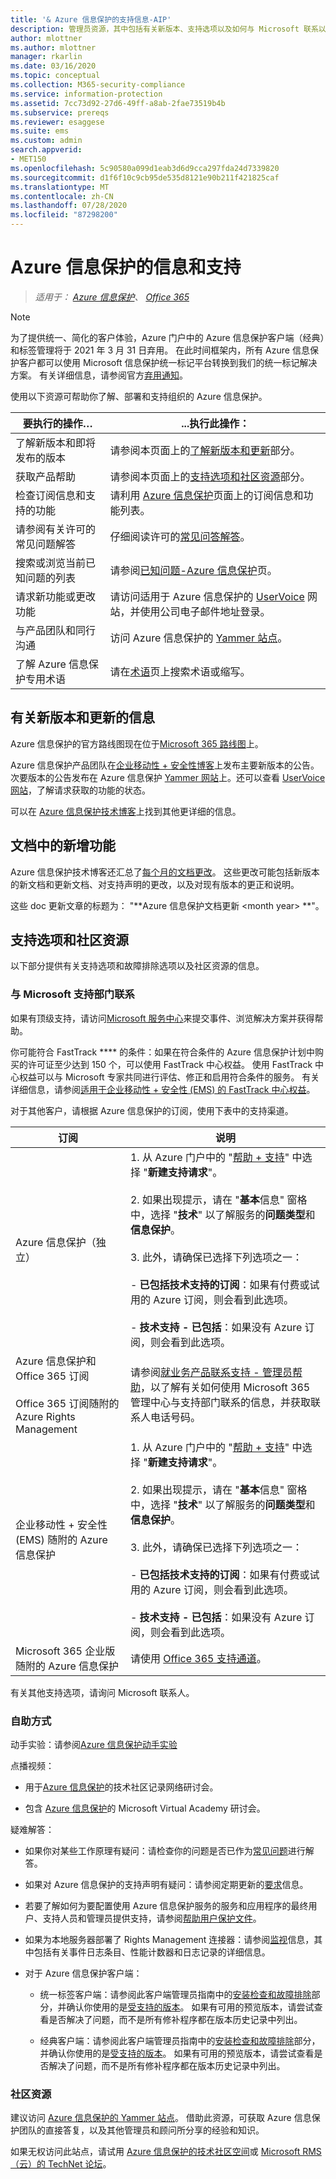 ```yaml
---
title: '& Azure 信息保护的支持信息-AIP'
description: 管理员资源，其中包括有关新版本、支持选项以及如何与 Microsoft 联系以报告问题的信息。
author: mlottner
ms.author: mlottner
manager: rkarlin
ms.date: 03/16/2020
ms.topic: conceptual
ms.collection: M365-security-compliance
ms.service: information-protection
ms.assetid: 7cc73d92-27d6-49ff-a8ab-2fae73519b4b
ms.subservice: prereqs
ms.reviewer: esaggese
ms.suite: ems
ms.custom: admin
search.appverid:
- MET150
ms.openlocfilehash: 5c90580a099d1eab3d6d9cca297fda24d7339820
ms.sourcegitcommit: d1f6f10c9cb95de535d8121e90b211f421825caf
ms.translationtype: MT
ms.contentlocale: zh-CN
ms.lasthandoff: 07/28/2020
ms.locfileid: "87298200"
---
```

# <a name="information-and-support-for-azure-information-protection"></a>Azure 信息保护的信息和支持

>*适用于： [Azure 信息保护](https://azure.microsoft.com/pricing/details/information-protection)、 [Office 365](https://download.microsoft.com/download/E/C/F/ECF42E71-4EC0-48FF-AA00-577AC14D5B5C/Azure_Information_Protection_licensing_datasheet_EN-US.pdf)*

>[!NOTE] 
> 为了提供统一、简化的客户体验，Azure 门户中的 Azure 信息保护客户端（经典）和标签管理将于 2021 年 3 月 31 日弃用。 在此时间框架内，所有 Azure 信息保护客户都可以使用 Microsoft 信息保护统一标记平台转换到我们的统一标记解决方案。 有关详细信息，请参阅官方[弃用通知](https://aka.ms/aipclassicsunset)。

使用以下资源可帮助你了解、部署和支持组织的 Azure 信息保护。

|要执行的操作…|...执行此操作：|
|----------------|---------------|
|了解新版本和即将发布的版本|请参阅本页面上的[了解新版本和更新](#information-about-new-releases-and-updates)部分。|
|获取产品帮助|请参阅本页面上的[支持选项和社区资源](#support-options-and-community-resources)部分。|
|检查订阅信息和支持的功能|请利用 [Azure 信息保护](https://azure.microsoft.com/pricing/details/information-protection)页面上的订阅信息和功能列表。|
|请参阅有关许可的常见问题解答|仔细阅读许可的[常见问答解答](https://azure.microsoft.com/pricing/details/information-protection#faq)。|
|搜索或浏览当前已知问题的列表 | 请参阅[已知问题-Azure 信息保护](known-issues.md)页。
|请求新功能或更改功能|请访问适用于 Azure 信息保护的 [UserVoice](https://office365.uservoice.com/forums/928576-microsoft-information-protection-mip) 网站，并使用公司电子邮件地址登录。|
|与产品团队和同行沟通|访问 Azure 信息保护的 [Yammer 站点](https://www.yammer.com/AskIPTeam)。|
|了解 Azure 信息保护专用术语|请在[术语](terminology.md)页上搜索术语或缩写。|

## <a name="information-about-new-releases-and-updates"></a>有关新版本和更新的信息

Azure 信息保护的官方路线图现在位于[Microsoft 365 路线图](https://www.microsoft.com/microsoft-365/roadmap?&filters=Azure%20Information%20Protection%2CO365%20Information%20Protection#owRoadmapMainContent)上。

Azure 信息保护产品团队在[企业移动性 + 安全性博客](https://techcommunity.microsoft.com/t5/Enterprise-Mobility-Security/bg-p/enterprisemobilityandsecurity/label-name/Azure%20Information%20Protection)上发布主要新版本的公告。 次要版本的公告发布在 Azure 信息保护 [Yammer 网站](https://www.yammer.com/AskIPTeam)上。还可以查看 [UserVoice 网站](https://office365.uservoice.com/forums/928576-microsoft-information-protection-mip)，了解请求获取的功能的状态。

可以在 [Azure 信息保护技术博客](https://aka.ms/AIPblog)上找到其他更详细的信息。 

## <a name="whats-new-in-the-documentation"></a>文档中的新增功能

Azure 信息保护技术博客还汇总了[每个月的文档更改](https://techcommunity.microsoft.com/t5/Azure-Information-Protection/bg-p/AzureInformationProtectionBlog/label-name/Docs)。 这些更改可能包括新版本的新文档和更新文档、对支持声明的更改，以及对现有版本的更正和说明。

这些 doc 更新文章的标题为： "**Azure 信息保护文档更新 \<month year> **"。

## <a name="support-options-and-community-resources"></a>支持选项和社区资源
以下部分提供有关支持选项和故障排除选项以及社区资源的信息。

### <a name="to-contact-microsoft-support"></a>与 Microsoft 支持部门联系

如果有顶级支持，请访问[Microsoft 服务中心](https://serviceshub.microsoft.com/support/contactsupport)来提交事件、浏览解决方案并获得帮助。

你可能符合 FastTrack **** 的条件：如果在符合条件的 Azure 信息保护计划中购买的许可证至少达到 150 个，可以使用 FastTrack 中心权益。 使用 FastTrack 中心权益可以与 Microsoft 专家共同进行评估、修正和启用符合条件的服务。 有关详细信息，请参阅[适用于企业移动性 + 安全性 (EMS) 的 FastTrack 中心权益](/enterprise-mobility-security/Solutions/fasttrack-center-benefit-process-for-enterprise-mobility-suite-ems)。

对于其他客户，请根据 Azure 信息保护的订阅，使用下表中的支持渠道。

|订阅|说明|
|----------------|---------------|
|Azure 信息保护（独立）|1. 从 Azure 门户中的 "[帮助 + 支持](https://portal.azure.com/#blade/Microsoft_Azure_Support/HelpAndSupportBlade)" 中选择 "**新建支持请求**"。<br /><br />2. 如果出现提示，请在 "**基本**信息" 窗格中，选择 "**技术**" 以了解服务的**问题类型**和**信息保护**。 <br /><br />3. 此外，请确保已选择下列选项之一：<br /><br />- **已包括技术支持的订阅**：如果有付费或试用的 Azure 订阅，则会看到此选项。<br /><br /> - **技术支持 - 已包括**：如果没有 Azure 订阅，则会看到此选项。|
|Azure 信息保护和 Office 365 订阅<br /><br />Office 365 订阅随附的 Azure Rights Management|请参阅[就业务产品联系支持 - 管理员帮助](https://support.office.com/article/32a17ca7-6fa0-4870-8a8d-e25ba4ccfd4b)，以了解有关如何使用 Microsoft 365 管理中心与支持部门联系的信息，并获取联系人电话号码。|
|企业移动性 + 安全性 (EMS) 随附的 Azure 信息保护|1. 从 Azure 门户中的 "[帮助 + 支持](https://portal.azure.com/#blade/Microsoft_Azure_Support/HelpAndSupportBlade)" 中选择 "**新建支持请求**"。<br /><br />2. 如果出现提示，请在 "**基本**信息" 窗格中，选择 "**技术**" 以了解服务的**问题类型**和**信息保护**。 <br /><br />3. 此外，请确保已选择下列选项之一：<br /><br />- **已包括技术支持的订阅**：如果有付费或试用的 Azure 订阅，则会看到此选项。<br /><br /> - **技术支持 - 已包括**：如果没有 Azure 订阅，则会看到此选项。|
|Microsoft 365 企业版随附的 Azure 信息保护|请使用 [Office 365 支持通道](https://support.office.com/article/32a17ca7-6fa0-4870-8a8d-e25ba4ccfd4b)。|

有关其他支持选项，请询问 Microsoft 联系人。 


### <a name="self-help"></a>自助方式

动手实验：请参阅[Azure 信息保护动手实验](https://techcommunity.microsoft.com/t5/Azure-Information-Protection/Azure-Information-Protection-Hands-On-Lab/ba-p/265433)

点播视频：

- 用于[Azure 信息保护](https://techcommunity.microsoft.com/t5/Azure-Information-Protection/AIP-Webinar-Recordings/m-p/364014)的技术社区记录网络研讨会。

- 包含 [Azure 信息保护](https://mva.microsoft.com/search/SearchResults.aspx#!q=Azure%20Information%20protection)的 Microsoft Virtual Academy 研讨会。

疑难解答：

- 如果你对某些工作原理有疑问：请检查你的问题是否已作为[常见问题](faqs.md)进行解答。

- 如果对 Azure 信息保护的支持声明有疑问：请参阅定期更新的[要求](requirements.md)信息。

- 若要了解如何为要配置使用 Azure 信息保护服务的服务和应用程序的最终用户、支持人员和管理员提供支持，请参阅[帮助用户保护文件](help-users.md)。

- 如果为本地服务器部署了 Rights Management 连接器：请参阅[监视](monitor-rms-connector.md)信息，其中包括有关事件日志条目、性能计数器和日志记录的详细信息。

- 对于 Azure 信息保护客户端：
    
    - 统一标签客户端：请参阅此客户端管理员指南中的[安装检查和故障排除](./rms-client/clientv2-admin-guide.md#installation-checks-and-troubleshooting)部分，并确认你使用的是[受支持的版本](./rms-client/unifiedlabelingclient-version-release-history.md#servicing-information-and-timelines)。 如果有可用的预览版本，请尝试查看是否解决了问题，而不是所有修补程序都在版本历史记录中列出。
    
    - 经典客户端：请参阅此客户端管理员指南中的[安装检查和故障排除](./rms-client/client-admin-guide.md#installation-checks-and-troubleshooting)部分，并确认你使用的是[受支持的版本](./rms-client/client-version-release-history.md#servicing-information-and-timelines)。 如果有可用的预览版本，请尝试查看是否解决了问题，而不是所有修补程序都在版本历史记录中列出。

### <a name="community-resources"></a>社区资源

建议访问 [Azure 信息保护的 Yammer 站点](https://www.yammer.com/AskIPTeam)。 借助此资源，可获取 Azure 信息保护团队的直接答复，以及其他管理员和顾问所分享的经验和知识。

如果无权访问此站点，请试用 [Azure 信息保护的技术社区空间](https://techcommunity.microsoft.com/t5/Azure-Information-Protection/bd-p/Azure-Information-Protection)或 [Microsoft RMS（云）的 TechNet 论坛](https://social.technet.microsoft.com/Forums/en-US/home?forum=rmscloud)。

